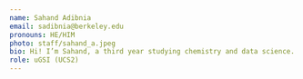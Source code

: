 ```yaml
---
name: Sahand Adibnia
email: sadibnia@berkeley.edu
pronouns: HE/HIM
photo: staff/sahand_a.jpeg
bio: Hi! I’m Sahand, a third year studying chemistry and data science. Excited to work with everyone this semester!
role: uGSI (UCS2)
---
```

